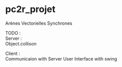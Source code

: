 # pc2r_projet
Arènes Vectorielles Synchrones

TODO :  
  Server :  
    Object.collison  

  Client :  
    Communicaion with Server
    User Interface with swing

